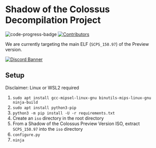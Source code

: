 # Shadow of the Colossus Decompilation Project
[code-progress-badge]: https://img.shields.io/endpoint?url=https%3A%2F%2Fprogress.deco.mp%2Fdata%2Fsotc%2Fpreview%2Fdefault%2F%3Fmode%3Dshield%26measure%3Dos&style=flat&label=code

<!-- Contributors shield -->
[contributors-url]: https://github.com/Fantaskink/SOTC/graphs/contributors
[contributors-badge]: https://img.shields.io/github/contributors/Fantaskink/SOTC

<!-- Shields -->
![code-progress-badge] [![Contributors][contributors-badge]][contributors-url]

We are currently targeting the main ELF (``SCPS_150.97``) of the Preview version.

<a href="https://discord.gg/3nmDn6p7" target="_blank">
  <img src="https://discord.com/api/guilds/465610776762384394/widget.png?style=banner2" alt="Discord Banner">
</a>


## Setup
Disclaimer: Linux or WSL2 required
1. ``sudo apt install gcc-mipsel-linux-gnu binutils-mips-linux-gnu ninja-build``
2. ``sudo apt install python3-pip``
3. ``python3 -m pip install -U -r requirements.txt``
4. Create an ``iso`` directory in the root directory
5. From a Shadow of the Colossus Preview Version ISO, extract ``SCPS_150.97`` into the ``iso`` directory
6. ``configure.py``
7. ``ninja``
